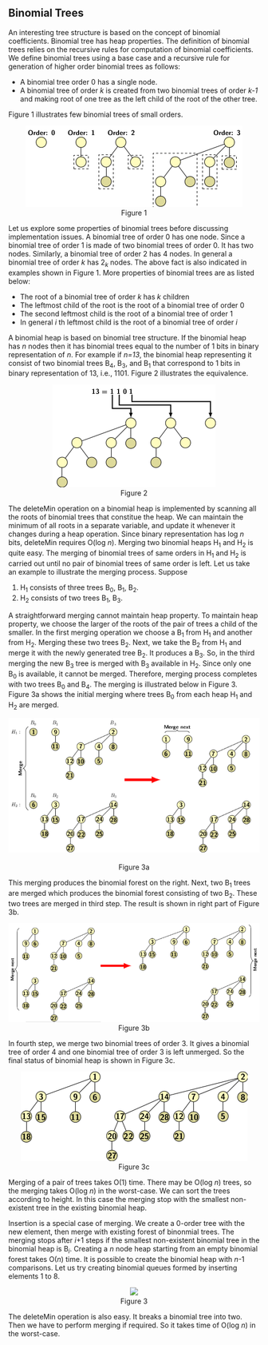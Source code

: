 ## Binomial Trees

An interesting tree structure is based on the concept of binomial coefficients. Binomial tree has heap properties.
The definition of binomial trees relies on the recursive rules for computation of binomial coefficients.
We define binomial trees using a base case and a recursive rule for generation of higher order binomial trees
as follows:

- A binomial tree order 0 has a single node. 
- A binomial tree of order <i>k</i> is created from two binomial trees of order <i>k-1</i> and making root of
  one tree as the left child of the root of the other tree.
  
Figure 1 illustrates few binomial trees of small orders. 
<p style="text-align:center">
  <img src="../images/binomTree.png"><br>
  Figure 1
</p>

Let us explore some properties of binomial trees before discussing implementation issues. A binomial tree of
order 0 has one node. Since a binomial tree of order 1 is made of two binomial trees of order 0. It has two
nodes. Similarly, a binomial tree of order 2 has 4 nodes. In general a binomial tree of order <i>k</i> has
2<sub><i>k</i></sub> nodes. The above fact is also indicated in examples shown in Figure 1. More properties 
of binomial trees are as listed below:

- The root of a binomial tree of order <i>k</i> has <i>k</i> children
- The leftmost child of the root is the root of a binomial tree of order 0
- The second leftmost child is the root of a binomial tree of order 1
- In general <i>i</i> th leftmost child is the root of a binomial tree of order  <i>i</i>

A binomial heap is based on binomial tree structure. If the binomial heap has <i>n</i> nodes then 
it has binomial trees equal to the number of 1 bits in binary representation of <i>n</i>. For example if
<i>n=13</i>, the binomial heap representing it consist of two binomial trees 
B<sub>4</sub>, B<sub>3</sub>, and B<sub>1</sub> that correspond to 1 bits in binary representation of
13, i.e., 1101. Figure 2 illustrates the equivalence.
<p style="text-align:center">
  <img src="../images/binomialTreeAndBITs.png"><br>
  Figure 2
</p>

The deleteMin operation on a binomial heap is implemented by scanning all the roots of binomial trees that
constitue the heap. We can maintain the minimum of all roots in a separate variable, and update it whenever
it changes during a heap operation. Since binary representation has log <i>n</i> bits, deleteMin requires
O(log <i>n</i>). Merging two binomial heaps H<sub>1</sub> and H<sub>2</sub> is quite easy. 
The merging of binomial trees of same orders in H<sub>1</sub> and H<sub>2</sub> is carried out
until no pair of binomial trees of same order is left. Let us take an example to illustrate the merging
process. Suppose 

1. H<sub>1</sub> consists of three trees B<sub>0</sub>, B<sub>1</sub>, B<sub>2</sub>.
2. H<sub>2</sub> consists of two trees B<sub>1</sub>, B<sub>3</sub>.

A straightforward merging cannot maintain heap property. To maintain heap property, we choose 
the larger of the roots of the pair of trees a child of the smaller. In the first merging operation 
we choose a B<sub>1</sub> from H<sub>1</sub> and another from H<sub>2</sub>. Merging these two trees
B<sub>2</sub>. Next, we take the B<sub>2</sub> from H<sub>1</sub> and merge it with the newly
generated tree B<sub>2</sub>. It produces a B<sub>3</sub>. So, in the third merging the new 
B<sub>3</sub> tree is merged with B<sub>3</sub> available in H<sub>2</sub>. Since only one B<sub>0</sub> 
is available, it cannot be merged. Therefore, merging process completes with two trees B<sub>0</sub>
and B<sub>4</sub>. The merging is illustrated below in Figure 3. Figure 3a shows the initial
merging where trees B<sub>0</sub> from each heap H<sub>1</sub> and H<sub>2</sub> are merged. 
<p style="text-align:center">
  <img src="../images/binomMerge1.png"><br><br>
  Figure 3a
  </p>
 This merging produces the binomial forest on the right. Next, two B<sub>1</sub> trees are merged
 which produces the binomial forest consisting of two B<sub>2</sub>. These two trees are merged in
 third step. The result is shown in right part of Figure 3b.
  <p style="text-align:center">
  <img src="../images/binomMerge2.png"><br>
  Figure 3b
  </p>
  In fourth step, we merge two binomial trees of order 3. It gives a binomial tree of order 4 and
  one binomial tree of order 3 is left unmerged. So the final status of binomial heap is shown in
  Figure 3c.
  <p style="text-align:center">
  <img src="../images/binomMerge4.png"><br>
  Figure 3c
</p>
Merging of a pair of trees takes O(1) time. There may be O(log <i>n</i>) trees, so the merging takes
O(log <i>n</i>) in the worst-case. We can sort the trees according to height. In this case the merging
stop with the smallest non-existent tree in the existing binomial heap.

Insertion is a special case of merging. We create a 0-order tree with the new element, then merge
with existing forest of binonmial trees. The merging stops after <i>i</i>+1 steps if the smallest 
non-existent binomial tree in the binomial heap is B<sub><i>i</i></sub>. Creating a <i>n</i> node
heap starting from an empty binomial forest takes O(<i>n</i>) time. It is possible to create the 
binomial heap with <i>n</i>-1 comparisons. Let us try creating binomial queues formed by inserting
elements 1 to 8. 
<p style="text-align:center">
  <img src="../images/binomialTreeInsertion.png"><br>
  Figure 3
</p>

The deleteMin operation is also easy. It breaks a binomial tree into two. Then we have to perform
merging if required. So it takes time of O(log <i>n</i>) in the worst-case.

